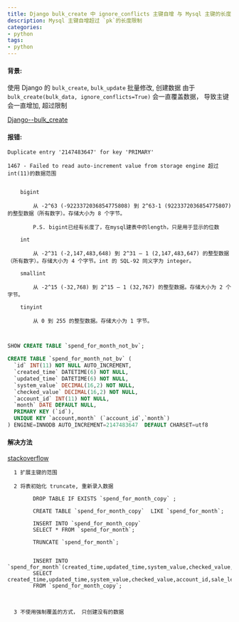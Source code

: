 ```yaml
---
title: Django bulk_create 中 ignore_conflicts 主键自增 与 Mysql 主键的长度限制
description: Mysql 主键自增超过 `pk`的长度限制
categories: 
- python    
tags:
- python   
---
```


#### 背景: 

使用 Django 的 `bulk_create`, `bulk_update` 批量修改, 创建数据
由于 `bulk_create(bulk_data, ignore_conflicts=True)` 会一直覆盖数据， 导致主键会一直增加, 超过限制

[Django--bulk_create](https://docs.djangoproject.com/en/3.2/ref/models/querysets/)


#### 报错:

    Duplicate entry '2147483647' for key 'PRIMARY'
    
    1467 - Failed to read auto-increment value from storage engine 超过int(11)的数据范围
    

        bigint
        
            从 -2^63 (-9223372036854775808) 到 2^63-1 (9223372036854775807) 的整型数据（所有数字）。存储大小为 8 个字节。
            
            P.S. bigint已经有长度了，在mysql建表中的length，只是用于显示的位数
        
        int
        
            从 -2^31 (-2,147,483,648) 到 2^31 – 1 (2,147,483,647) 的整型数据（所有数字）。存储大小为 4 个字节。int 的 SQL-92 同义字为 integer。
        
        smallint
        
            从 -2^15 (-32,768) 到 2^15 – 1 (32,767) 的整型数据。存储大小为 2 个字节。
        
        tinyint
        
            从 0 到 255 的整型数据。存储大小为 1 字节。



```sql


SHOW CREATE TABLE `spend_for_month_not_bv`;

CREATE TABLE `spend_for_month_not_bv` (
  `id` INT(11) NOT NULL AUTO_INCREMENT,
  `created_time` DATETIME(6) NOT NULL,
  `updated_time` DATETIME(6) NOT NULL,
  `system_value` DECIMAL(16,2) NOT NULL,
  `checked_value` DECIMAL(16,2) NOT NULL,
  `account_id` INT(11) NOT NULL,
  `month` DATE DEFAULT NULL,
  PRIMARY KEY (`id`),
  UNIQUE KEY `account,month` (`account_id`,`month`)
) ENGINE=INNODB AUTO_INCREMENT=2147483647  DEFAULT CHARSET=utf8

```


#### 解决方法  

[stackoverflow](https://stackoverflow.com/questions/7346934/mysql-failed-to-read-auto-increment-value-from-storage-engine)


      1 扩展主键的范围
      
      2 将表初始化 truncate, 重新录入数据
      
            DROP TABLE IF EXISTS `spend_for_month_copy` ;

            CREATE TABLE `spend_for_month_copy`  LIKE `spend_for_month`;

            INSERT INTO `spend_for_month_copy` 
            SELECT * FROM `spend_for_month`;

            TRUNCATE `spend_for_month`;


            INSERT INTO `spend_for_month`(created_time,updated_time,system_value,checked_value,account_id,sale_leader_id,MONTH) 
            SELECT created_time,updated_time,system_value,checked_value,account_id,sale_leader_id,MONTH 
            FROM `spend_for_month_copy`;

      
      
      3 不使用强制覆盖的方式， 只创建没有的数据
      
      
      
